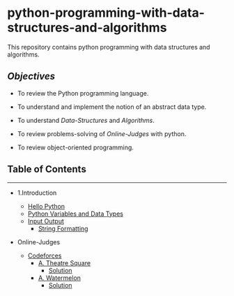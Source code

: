 # python-programming-with-data-structures-and-algorithms
This repository contains python programming with data structures and algorithms.

## *Objectives*

- To review the Python programming language.

- To understand and implement the notion of an abstract data type.

- To understand *Data-Structures* and *Algorithms*.

- To review problems-solving of *Online-Judges*  with python.

- To review object-oriented programming. 

## Table of Contents
 -----
 
- 1.Introduction
  
    - [Hello Python](https://github.com/rezwanulhaquerezwan/python-programming-with-data-structures-and-algorithms/blob/master/Hello%20Python.py)
    - [Python Variables and Data Types](https://github.com/rezwanulhaquerezwan/python-programming-with-data-structures-and-algorithms/blob/master/Python%20Variables%20and%20Data%20Types.py)
    - [Input Output](https://github.com/rezwanulhaquerezwan/python-programming-with-data-structures-and-algorithms/blob/master/Input%20Output.py)
        - [String Formatting](https://github.com/rezwanulhaquerezwan/python-programming-with-data-structures-and-algorithms/blob/master/String%20Formatting.py)
        
- Online-Judges 
   - [Codeforces](http://codeforces.com/)
        - [A. Theatre Square](http://codeforces.com/problemset/problem/1/A)
            - [Solution](https://github.com/rezwanulhaquerezwan/python-programming-with-data-structures-and-algorithms/blob/master/A.%20Theatre%20Square.py)
        - [A. Watermelon](https://github.com/rezwanulhaquerezwan/python-programming-with-data-structures-and-algorithms/blob/master/A.%20Watermelon.py)
            - [Solution](https://github.com/rezwanulhaquerezwan/python-programming-with-data-structures-and-algorithms/blob/master/A.%20Watermelon.py)
